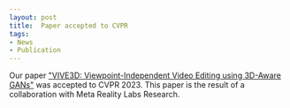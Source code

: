```yaml
---
layout: post
title:  Paper accepted to CVPR
tags:
- News
- Publication
---
```

Our paper <a href='https://afruehstueck.github.io/vive3D'>"VIVE3D: Viewpoint-Independent Video Editing using 3D-Aware GANs"</a> was accepted to CVPR 2023. This paper is the result of a collaboration with Meta Reality Labs Research.